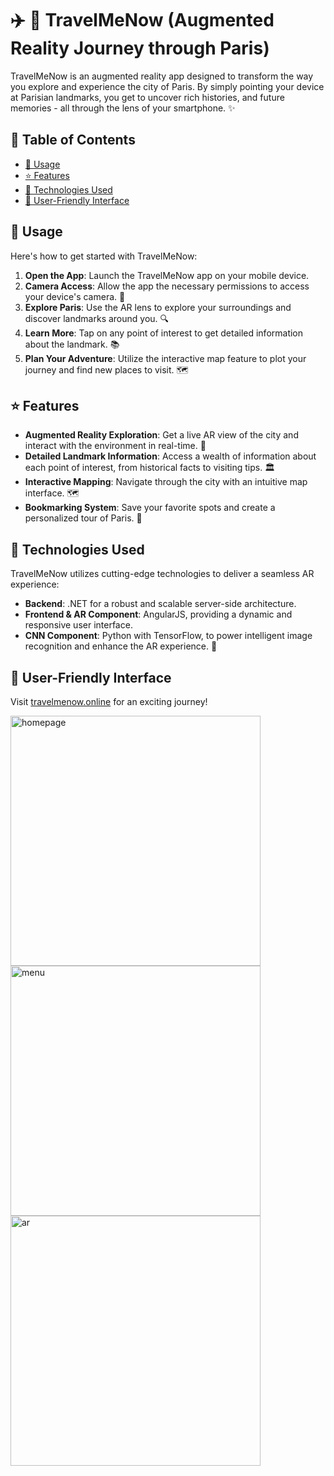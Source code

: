 # ✈️ 📸 TravelMeNow (Augmented Reality Journey through Paris)

TravelMeNow is an augmented reality app designed to transform the way you explore and experience the city of Paris. By simply pointing your device at Parisian landmarks, you get to uncover rich histories, and future memories - all through the lens of your smartphone. ✨

## 📖 Table of Contents
- [🚀 Usage](#-usage)
- [⭐ Features](#-features)
- [🔧 Technologies Used](#-technologies-used)
- [📱 User-Friendly Interface](#-user-friendly-interface)

## 🚀 Usage

Here's how to get started with TravelMeNow:

1. **Open the App**: Launch the TravelMeNow app on your mobile device.
2. **Camera Access**: Allow the app the necessary permissions to access your device's camera. 📸
3. **Explore Paris**: Use the AR lens to explore your surroundings and discover landmarks around you. 🔍
4. **Learn More**: Tap on any point of interest to get detailed information about the landmark. 📚
5. **Plan Your Adventure**: Utilize the interactive map feature to plot your journey and find new places to visit. 🗺️

## ⭐ Features

- **Augmented Reality Exploration**: Get a live AR view of the city and interact with the environment in real-time. 🌆
- **Detailed Landmark Information**: Access a wealth of information about each point of interest, from historical facts to visiting tips. 🏛️
- **Interactive Mapping**: Navigate through the city with an intuitive map interface. 🗺️
- **Bookmarking System**: Save your favorite spots and create a personalized tour of Paris. 📌

## 🔧 Technologies Used

TravelMeNow utilizes cutting-edge technologies to deliver a seamless AR experience:

- **Backend**: .NET for a robust and scalable server-side architecture.
- **Frontend & AR Component**: AngularJS, providing a dynamic and responsive user interface.
- **CNN Component**: Python with TensorFlow, to power intelligent image recognition and enhance the AR experience. 🐍


## 📱 User-Friendly Interface
Visit  [travelmenow.online](https://travelmenow.online/) for an exciting journey!

<img src="https://github.com/miruna-iosub/TravelMeNow/assets/100404656/ea040984-054b-4981-b0f4-5195a706805f" height="400" alt="homepage">
<img src="https://github.com/miruna-iosub/TravelMeNow/assets/100404656/e567ff29-01e7-4865-a1e6-091f49efe629" height="400" alt="menu">
<img src="https://github.com/miruna-iosub/TravelMeNow/assets/100404656/29a439d7-e967-48cf-a581-0c6bf127461c" height="400" alt="ar">




